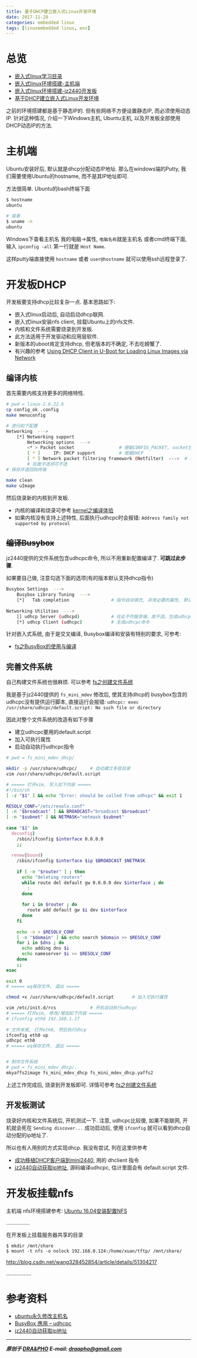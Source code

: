 ```yaml
---
title: 基于DHCP建立嵌入式Linux开发环境
date: 2017-11-28
categories: embedded linux
tags: [linuxembedded linux, env]
---
```



# 总览

- [嵌入式linux学习目录](https://draapho.github.io/2017/11/23/1734-linux-content/)
- [嵌入式linux环境搭建-主机端](https://draapho.github.io/2017/02/16/1705-linux-env/)
- [嵌入式linux环境搭建-jz2440开发板](https://draapho.github.io/2017/02/21/1707-jz2440-env/)
- [基于DHCP建立嵌入式Linux开发环境](https://draapho.github.io/2017/11/28/1738-dhcp-env/)

之前的环境搭建都是基于静态IP的. 但有些网络不方便设置静态IP, 而必须使用动态IP.
针对这种情况, 介绍一下Windows主机, Ubuntu主机, 以及开发板全部使用DHCP动态IP的方法.

# 主机端
Ubuntu安装好后, 默认就是dhcp分配动态IP地址.
那么在windows端的Putty, 我们需要使用Ubuntu的hostname, 而不是其IP地址即可.

方法很简单. Ubuntu的bash终端下面
``` bash
$ hostname
ubuntu

# 或者
$ uname -n
ubuntu
```

Windows下查看主机名
我的电脑->属性, `电脑名称`就是主机名
或者cmd终端下面, 输入 `ipconfig -all`
第一行就是 `Host Name`.

这样putty端直接使用 `hostname` 或者 `user@hostname` 就可以使用ssh远程登录了.


# 开发板DHCP

开发板要支持dhcp比较复杂一点. 
基本思路如下:
- 嵌入式linux启动后, 自动启动dhcp联网.
- 嵌入式linux安装nfs client, 挂载Ubuntu上的nfs文件.
- 内核和文件系统需要烧录到开发板.
- 此方法适用于开发驱动和应用层软件. 
- 新版本的uboot肯定支持dhcp, 但老版本的不确定, 不去吃螃蟹了.
- 有兴趣的参考 [
Using DHCP Client in U-Boot for Loading Linux Images via Network](https://www.emcraft.com/som/using-dhcp)

## 编译内核

首先需要内核支持更多的网络特性.

``` bash
# pwd = linux-2.6.22.6
cp config_ok .config
make menuconfig

# 进行如下配置
Networking  --->    
    [*] Networking support         
        Networking options  --->             
        <* > Packet socket                 # 使能CONFIG_PACKET, socket包           
        [ * ]     IP: DHCP support         # 使能DHCP           
        [ * ] Network packet filtering framework (Netfilter)  --->  # 使能 
        # 后面子选项可不选
# 保存并退回到终端

make clean
make uImage
```

然后烧录新的内核到开发板. 
- 内核的编译和烧录可参考 [kernel之编译体验](https://draapho.github.io/2017/09/01/1722-kernel-compile/)
- 如果内核没有支持上述特性, 后面执行udhcpc时会报错: `Address family not supported by protocol`

## ~~编译Busybox~~

jz2440提供的文件系统包含udhcpc命令, 所以不用重新配置编译了. 
**可跳过此步骤**.


如果要自己做, 注意勾选下面的选项(有的版本默认支持dhcp指令)

``` bash
Busybox Settings  --->  
    Busybox Library Tuning  ---> 
    [*]   Tab completion                # 指令自动填充, 非常必要的属性, 默认关闭...
        
Networking Utilities  --->           
    [] udhcp Server (udhcpd)            # 在此不作服务端，故不选。生成udhcpd命令    
    [*] udhcp Client (udhcpc)           # 生成udhcpc命令   
```

针对嵌入式系统, 由于是交叉编译, Busybox编译和安装有特别的要求, 可参考:
- [fs之BusyBox的使用与编译](https://draapho.github.io/2017/11/02/1730-fs-busybox/)

## 完善文件系统

自己构建文件系统也很麻烦. 可以参考 [fs之创建文件系统](https://draapho.github.io/2017/11/03/1731-fs-build/)


我是基于jz2440提供的 `fs_mini_mdev` 修改后, 使其支持dhcp的
busybox包含的udhcpc没有提供运行脚本, 直接运行会报错:
`udhcpc: exec /usr/share/udhcpc/default.script: No such file or directory`


因此对整个文件系统的改造有如下步骤
- 建立udhcpc要用的default.script
- 加入可执行属性
- 启动自动执行udhcpc指令

``` bash
# pwd = fs_mini_mdev_dhcp/

mkdir -p /usr/share/udhcpc/     # 自动建立多层目录
vim /usr/share/udhcpc/default.script

# ===== 打开vim, 写入如下内容 =====
#!/bin/sh
[ -z "$1" ] && echo "Error: should be called from udhcpc" && exit 1

RESOLV_CONF="/etc/resolv.conf"
[ -n "$broadcast" ] && BROADCAST="broadcast $broadcast"
[ -n "$subnet" ] && NETMASK="netmask $subnet"
 
case "$1" in
  deconfig)
    /sbin/ifconfig $interface 0.0.0.0
    ;;
 
  renew|bound)
    /sbin/ifconfig $interface $ip $BROADCAST $NETMASK
 
    if [ -n "$router" ] ; then
      echo "deleting routers"
      while route del default gw 0.0.0.0 dev $interface ; do
        :
      done
 
      for i in $router ; do
        route add default gw $i dev $interface
      done
    fi
 
    echo -n > $RESOLV_CONF
    [ -n "$domain" ] && echo search $domain >> $RESOLV_CONF
    for i in $dns ; do
      echo adding dns $i
      echo nameserver $i >> $RESOLV_CONF
    done
    ;;
esac
 
exit 0
# ===== wq保存文件, 退出 =====

chmod +x /usr/share/udhcpc/default.script       # 加入可执行属性

vim /etc/init.d/rcs             # 开机自动执行udhcpc
# ===== 打开vim, 修改/增加如下内容 =====
# ifconfig eth0 192.168.1.17
 
# 文件末尾, 打开eth0, 然后执行dhcp
ifconfig eth0 up
udhcpc eth0
# ===== wq保存文件, 退出 =====


# 制作文件系统
# pwd = fs_mini_mdev_dhcp/..
mkyaffs2image fs_mini_mdev_dhcp fs_mini_mdev_dhcp.yaffs2
```

上述工作完成后, 烧录到开发板即可. 详情可参考:[fs之创建文件系统](https://draapho.github.io/2017/11/03/1731-fs-build/)

## 开发板测试
烧录好内核和文件系统后, 开机测试一下.
注意, udhcpc比较傻, 如果不能联网, 开机就会死在 `Sending discover...`
成功启动后, 使用 `ifconfig` 就可以看到dhcp自动分配的ip地址了.


所以也有人用别的方式实现dhcp. 我没有尝试, 列在这里供参考
- [成功移植DHCP客户端到mini2440](http://www.linuxidc.com/Linux/2011-05/36038.htm), 用的 dhclient 指令
- [jz2440自动获取ip地址](https://wenku.baidu.com/view/bca0c470e418964bcf84b9d528ea81c758f52ed1.html), 源码编译udhcpc, 估计里面会有 default.script 文件.


# 开发板挂载nfs

主机端 nfs环境搭建参考: [Ubuntu 16.04安装配置NFS](https://draapho.github.io/2017/11/29/1739-ubuntu-nfs/)


................

在开发板上挂载服务器共享的目录
```
$ mkdir /mnt/share
$ mount -t nfs -o nolock 192.168.0.124:/home/xuan/tftp/ /mnt/share/
```

http://blog.csdn.net/wang328452854/article/details/51304217

.................



# 参考资料
- [ubuntu永久修改主机名](http://blog.csdn.net/ruglcc/article/details/7802077)
- [BusyBox 應用 – udhcpc](http://felix-lin.com/linux/busybox-%E6%87%89%E7%94%A8-udhcpc/)
- [jz2440自动获取ip地址](https://wenku.baidu.com/view/bca0c470e418964bcf84b9d528ea81c758f52ed1.html)

----------

***原创于 [DRA&PHO](https://draapho.github.io/) E-mail: draapho@gmail.com***
